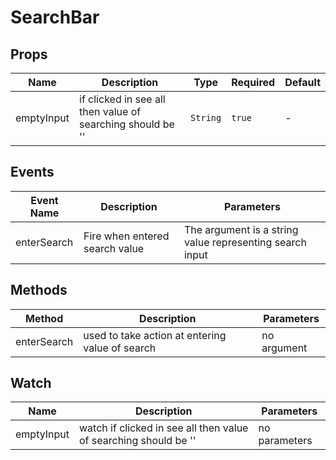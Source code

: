 # SearchBar

## Props

<!-- @vuese:SearchBar:props:start -->
|Name|Description|Type|Required|Default|
|---|---|---|---|---|
|emptyInput|if clicked in see all then value of searching should be ''|`String`|`true`|-|

<!-- @vuese:SearchBar:props:end -->


## Events

<!-- @vuese:SearchBar:events:start -->
|Event Name|Description|Parameters|
|---|---|---|
|enterSearch|Fire when entered search value|The argument is a string value representing search input|

<!-- @vuese:SearchBar:events:end -->


## Methods

<!-- @vuese:SearchBar:methods:start -->
|Method|Description|Parameters|
|---|---|---|
|enterSearch|used to take action at entering value of search|no argument|

<!-- @vuese:SearchBar:methods:end -->


## Watch

<!-- @vuese:SearchBar:watch:start -->
|Name|Description|Parameters|
|---|---|---|
|emptyInput|watch if clicked in see all then value of searching should be ''|no parameters|

<!-- @vuese:SearchBar:watch:end -->


